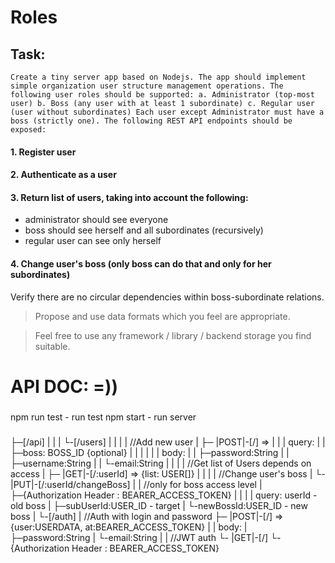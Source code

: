 # Roles

## Task:
`
Create a tiny server app based on Nodejs. The app should implement simple organization user structure management operations. The following user roles should be supported:
a. Administrator (top-most user) b. Boss (any user with at least 1 subordinate) c. Regular user (user without subordinates)
Each user except Administrator must have a boss (strictly one).
The following REST API endpoints should be exposed:
`
#### 1. Register user
#### 2. Authenticate as a user
#### 3. Return list of users, taking into account the following:
 - administrator should see everyone
 - boss should see herself and all subordinates (recursively)
 - regular user can see only herself

#### 4. Change user's boss (only boss can do that and only for her subordinates)
Verify there are no circular dependencies within boss-subordinate relations.



> Propose and use data formats which you feel are appropriate.

> Feel free to use any framework / library / backend storage you find suitable.


# API DOC: =))

###
npm run test  - run test
npm start - run server
###

├─[/api]
|   |
|   └-[/users]
|        |
|        |  //Add new user
|        ├─ |POST|-[/] =>
|        |  | query:
|        |  ├─boss: BOSS_ID {optional}
|        |  |
|        |  | body:
|        |  ├─password:String
|        |  ├─username:String
|        |  └-email:String
|        |
|        |  //Get list of Users depends on access
|        ├─ |GET|-[/:userId] => {list: USER[]}
|        |
|        |  //Change user's boss
|        └- |PUT|-[/:userId/changeBoss]
|           | //only for boss access level
|           ├─{Authorization Header : BEARER_ACCESS_TOKEN}
|           |
|           | query:     userId - old boss
|           ├─subUserId:USER_ID - target
|           └-newBossId:USER_ID - new boss
|
└-[/auth]
    |   //Auth with login and password
    ├─ |POST|-[/] => {user:USERDATA, at:BEARER_ACCESS_TOKEN}
    |  | body:
    |  ├─password:String
    |  └-email:String
    |
    |  //JWT auth
    └- |GET|-[/]
       └-{Authorization Header : BEARER_ACCESS_TOKEN}

